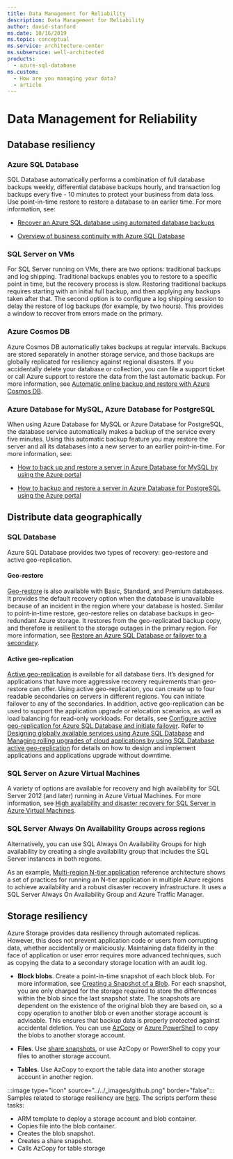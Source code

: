 ```yaml
---
title: Data Management for Reliability
description: Data Management for Reliability
author: david-stanford
ms.date: 10/16/2019
ms.topic: conceptual
ms.service: architecture-center
ms.subservice: well-architected
products:
  - azure-sql-database
ms.custom:
  - How are you managing your data?
  - article
---
```


# Data Management for Reliability

## Database resiliency

### Azure SQL Database

SQL Database automatically performs a combination of full database backups weekly, differential database backups hourly, and transaction log backups every five - 10 minutes to protect your business from data loss. Use point-in-time restore to restore a database to an earlier time. For more information, see: 

- [Recover an Azure SQL database using automated database backups](/azure/sql-database/sql-database-recovery-using-backups)

- [Overview of business continuity with Azure SQL Database](/azure/sql-database/sql-database-business-continuity)

### SQL Server on VMs

For SQL Server running on VMs, there are two options: traditional backups and log shipping. Traditional backups enables you to restore to a specific point in time, but the recovery process is slow. Restoring traditional backups requires starting with an initial full backup, and then applying any backups taken after that. The second option is to configure a log shipping session to delay the restore of log backups (for example, by two hours). This provides a window to recover from errors made on the primary.

### Azure Cosmos DB

Azure Cosmos DB automatically takes backups at regular intervals. Backups are stored separately in another storage service, and those backups are globally replicated for resiliency against regional disasters. If you accidentally delete your database or collection, you can file a support ticket or call Azure support to restore the data from the last automatic backup. For more information, see [Automatic online backup and restore with Azure Cosmos DB](/azure/cosmos-db/online-backup-and-restore).

### Azure Database for MySQL, Azure Database for PostgreSQL

When using Azure Database for MySQL or Azure Database for PostgreSQL, the database service automatically makes a backup of the service every five minutes. Using this automatic backup feature you may restore the server and all its databases into a new server to an earlier point-in-time. For more information, see:

- [How to back up and restore a server in Azure Database for MySQL by using the Azure portal](/azure/mysql/howto-restore-server-portal)

- [How to backup and restore a server in Azure Database for PostgreSQL using the Azure portal](/azure/postgresql/howto-restore-server-portal)

## Distribute data geographically

### SQL Database

Azure SQL Database provides two types of recovery: geo-restore and active geo-replication.

#### Geo-restore

[Geo-restore](/azure/sql-database/sql-database-recovery-using-backups/#geo-restore) is also available with Basic, Standard, and Premium databases. It provides the default recovery option when the database is unavailable because of an incident in the region where your database is hosted. Similar to point-in-time restore, geo-restore relies on database backups in geo-redundant Azure storage. It restores from the geo-replicated backup copy, and therefore is resilient to the storage outages in the primary region. For more information, see [Restore an Azure SQL Database or failover to a secondary](/azure/sql-database/sql-database-disaster-recovery).

#### Active geo-replication

[Active geo-replication](/azure/sql-database/sql-database-geo-replication-overview) is available for all database tiers. It’s designed for applications that have more aggressive recovery requirements than geo-restore can offer. Using active geo-replication, you can create up to four readable secondaries on servers in different regions. You can initiate failover to any of the secondaries. In addition, active geo-replication can be used to support the application upgrade or relocation scenarios, as well as load balancing for read-only workloads. For details, see [Configure active geo-replication for Azure SQL Database and initiate failover](/azure/sql-database/sql-database-geo-replication-portal). Refer to [Designing globally available services using Azure SQL Database](/azure/sql-database/sql-database-designing-cloud-solutions-for-disaster-recovery) and [Managing rolling upgrades of cloud applications by using SQL Database active geo-replication](/azure/sql-database/sql-database-manage-application-rolling-upgrade) for details on how to design and implement applications and applications upgrade without downtime.

### SQL Server on Azure Virtual Machines

A variety of options are available for recovery and high availability for SQL Server 2012 (and later) running in Azure Virtual Machines. For more information, see [High availability and disaster recovery for SQL Server in Azure Virtual Machines](/azure/virtual-machines/windows/sql/virtual-machines-windows-sql-high-availability-dr).

### SQL Server Always On Availability Groups across regions

Alternatively, you can use SQL Always On Availability Groups for high availability by creating a single availability group that includes the SQL Server instances in both regions. 

As an example, [Multi-region N-tier application](../../reference-architectures/n-tier/multi-region-sql-server.yml) reference architecture shows a set of practices for running an N-tier application in multiple Azure regions to achieve availability and a robust disaster recovery infrastructure. It uses a SQL Server Always On Availability Group and Azure Traffic Manager.


## Storage resiliency

Azure Storage provides data resiliency through automated replicas. However, this does not prevent application code or users from corrupting data, whether accidentally or maliciously. Maintaining data fidelity in the face of application or user error requires more advanced techniques, such as copying the data to a secondary storage location with an audit log.

- **Block blobs**. Create a point-in-time snapshot of each block blob. For more information, see [Creating a Snapshot of a Blob](/rest/api/storageservices/creating-a-snapshot-of-a-blob). For each snapshot, you are only charged for the storage required to store the differences within the blob since the last snapshot state. The snapshots are dependent on the existence of the original blob they are based on, so a copy operation to another blob or even another storage account is advisable. This ensures that backup data is properly protected against accidental deletion. You can use [AzCopy](/azure/storage/common/storage-use-azcopy) or [Azure PowerShell](/azure/storage/common/storage-powershell-guide-full) to copy the blobs to another storage account.

- **Files**. Use [share snapshots](/azure/storage/files/storage-snapshots-files), or use AzCopy or PowerShell to copy your files to another storage account.

- **Tables**. Use AzCopy to export the table data into another storage account in another region.

:::image type="icon" source="../../_images/github.png" border="false"::: Samples related to storage resiliency are [here](https://github.com/mspnp/samples/tree/master/Reliability/StorageSnapshotsSample). The scripts perform these tasks: 

- ARM template to deploy a storage account and blob container. 
- Copies file into the blob container. 
- Creates the blob snapshot. 
- Creates a share snapshot. 
- Calls AzCopy for table storage
